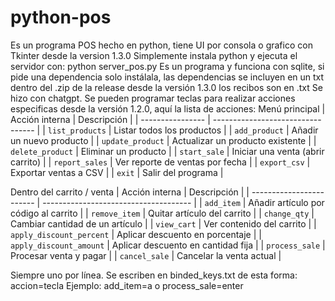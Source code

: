 # python-pos
Es un programa POS hecho en python, tiene UI por consola o grafico con Tkinter desde la version 1.3.0
Simplemente instala python y ejecuta el servidor con:
python server_pos.py
Es un programa y funciona con sqlite, si pide una dependencia solo instálala, las dependencias se incluyen en un txt dentro del .zip de la release desde la versión 1.3.0 los recibos son en .txt
Se hizo con chatgpt.
Se pueden programar teclas para realizar acciones especificas desde la versión 1.2.0, aquí la lista de acciones:
Menú principal
| Acción interna   | Descripción                       |
| ---------------- | --------------------------------- |
| `list_products`  | Listar todos los productos        |
| `add_product`    | Añadir un nuevo producto          |
| `update_product` | Actualizar un producto existente  |
| `delete_product` | Eliminar un producto              |
| `start_sale`     | Iniciar una venta (abrir carrito) |
| `report_sales`   | Ver reporte de ventas por fecha   |
| `export_csv`     | Exportar ventas a CSV             |
| `exit`           | Salir del programa                |

Dentro del carrito / venta
| Acción interna           | Descripción                           |
| ------------------------ | ------------------------------------- |
| `add_item`               | Añadir artículo por código al carrito |
| `remove_item`            | Quitar artículo del carrito           |
| `change_qty`             | Cambiar cantidad de un artículo       |
| `view_cart`              | Ver contenido del carrito             |
| `apply_discount_percent` | Aplicar descuento en porcentaje       |
| `apply_discount_amount`  | Aplicar descuento en cantidad fija    |
| `process_sale`           | Procesar venta y pagar                |
| `cancel_sale`            | Cancelar la venta actual              |

Siempre uno por línea. Se escriben en binded_keys.txt de esta forma:
accion=tecla
Ejemplo: add_item=a o process_sale=enter
